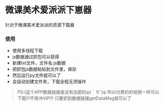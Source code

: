 # 微课美术爱派派下崽器
针对于微课美术爱派派的资源下载器

### 使用

* 使用多线程下载
* js数据通过抓包可以获得
* 新建txt文件，文件名:js数据
* 把抓包js数据粘贴到文件里，保存
* 然后运行py文件就可以了
* 会自动创建文件夹，下载全程无须操作
>PS:(这个APP数据链接是没有加密的ψ(｀∇´)ψ
所以付费的的视频一样可以下载!!!不用冲VIP!!!
只要抓到数据链接getDataMsg就可以了
